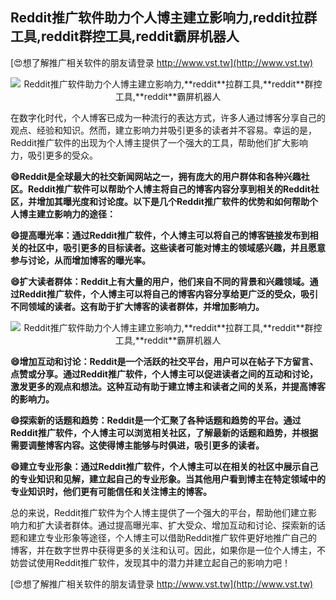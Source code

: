 ## **Reddit推广软件助力个人博主建立影响力,**reddit**拉群工具,**reddit**群控工具,**reddit**霸屏机器人**

[😍想了解推广相关软件的朋友请登录 http://www.vst.tw](http://www.vst.tw)

 <center><img src="https://vst.tw/MP4/tuiguang/png/5.png" alt="Reddit推广软件助力个人博主建立影响力,**reddit**拉群工具,**reddit**群控工具,**reddit**霸屏机器人"></center>

在数字化时代，个人博客已成为一种流行的表达方式，许多人通过博客分享自己的观点、经验和知识。然而，建立影响力并吸引更多的读者并不容易。幸运的是，Reddit推广软件的出现为个人博主提供了一个强大的工具，帮助他们扩大影响力，吸引更多的受众。

**😄Reddit是全球最大的社交新闻网站之一，拥有庞大的用户群体和各种兴趣社区。Reddit推广软件可以帮助个人博主将自己的博客内容分享到相关的Reddit社区，并增加其曝光度和讨论度。以下是几个Reddit推广软件的优势和如何帮助个人博主建立影响力的途径：**

**😄提高曝光率：通过Reddit推广软件，个人博主可以将自己的博客链接发布到相关的社区中，吸引更多的目标读者。这些读者可能对博主的领域感兴趣，并且愿意参与讨论，从而增加博客的曝光率。**

**😄扩大读者群体：Reddit上有大量的用户，他们来自不同的背景和兴趣领域。通过Reddit推广软件，个人博主可以将自己的博客内容分享给更广泛的受众，吸引不同领域的读者。这有助于扩大博客的读者群体，并增加影响力。**

 <center><img src="https://vst.tw/MP4/tuiguang/png/0.png" alt="Reddit推广软件助力个人博主建立影响力,**reddit**拉群工具,**reddit**群控工具,**reddit**霸屏机器人"></center>

**😄增加互动和讨论：Reddit是一个活跃的社交平台，用户可以在帖子下方留言、点赞或分享。通过Reddit推广软件，个人博主可以促进读者之间的互动和讨论，激发更多的观点和想法。这种互动有助于建立博主和读者之间的关系，并提高博客的影响力。**

**😄探索新的话题和趋势：Reddit是一个汇聚了各种话题和趋势的平台。通过Reddit推广软件，个人博主可以浏览相关社区，了解最新的话题和趋势，并根据需要调整博客内容。这使得博主能够与时俱进，吸引更多的读者。**

**😄建立专业形象：通过Reddit推广软件，个人博主可以在相关的社区中展示自己的专业知识和见解，建立起自己的专业形象。当其他用户看到博主在特定领域中的专业知识时，他们更有可能信任和关注博主的博客。**

总的来说，Reddit推广软件为个人博主提供了一个强大的平台，帮助他们建立影响力和扩大读者群体。通过提高曝光率、扩大受众、增加互动和讨论、探索新的话题和建立专业形象等途径，个人博主可以借助Reddit推广软件更好地推广自己的博客，并在数字世界中获得更多的关注和认可。因此，如果你是一位个人博主，不妨尝试使用Reddit推广软件，发现其中的潜力并建立起自己的影响力吧！

[😍想了解推广相关软件的朋友请登录 http://www.vst.tw](http://www.vst.tw)



